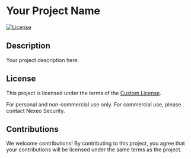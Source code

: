 # Your Project Name

[![License](https://img.shields.io/badge/license-Custom%20License-blue.svg)](./LICENSE)

## Description

Your project description here.

## License

This project is licensed under the terms of the [Custom License](./LICENSE).

For personal and non-commercial use only. For commercial use, please contact Nexeo Security.

## Contributions

We welcome contributions! By contributing to this project, you agree that your contributions will be licensed under the same terms as the project.
